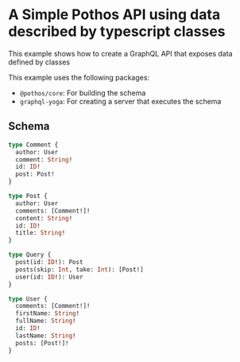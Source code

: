 # A Simple Pothos API using data described by typescript classes

This example shows how to create a GraphQL API that exposes data defined by classes

This example uses the following packages:

- `@pothos/core`: For building the schema
- `graphql-yoga`: For creating a server that executes the schema

## Schema

```graphql
type Comment {
  author: User
  comment: String!
  id: ID!
  post: Post!
}

type Post {
  author: User
  comments: [Comment!]!
  content: String!
  id: ID!
  title: String!
}

type Query {
  post(id: ID!): Post
  posts(skip: Int, take: Int): [Post!]
  user(id: ID!): User
}

type User {
  comments: [Comment!]!
  firstName: String!
  fullName: String!
  id: ID!
  lastName: String!
  posts: [Post!]!
}
```
